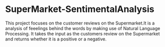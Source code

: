 # SuperMarket-SentimentalAnalysis


 This project focuses on the  customer reviews on the Supermarket.It is a analysis of feeelings behind the words by making use of Natural Language Processing.
 It takes the input as the customers review on the Supermarket and returns whether it is a positive or a negative.
 
